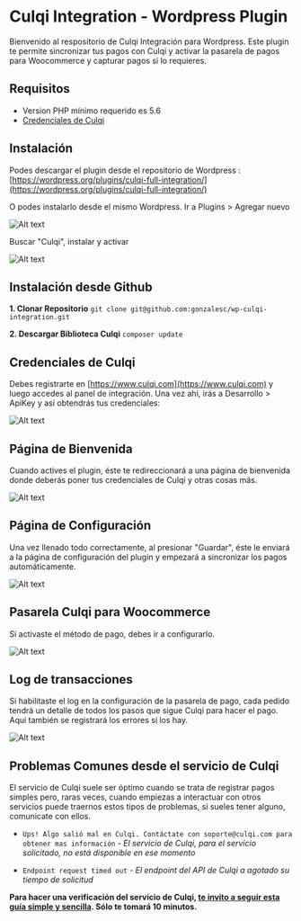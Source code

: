 # Culqi Integration - Wordpress Plugin

Bienvenido al respositorio de Culqi Integración para Wordpress. Este plugin te permite sincronizar tus pagos con Culqi y activar la pasarela de pagos para Woocommerce y capturar pagos si lo requieres.


## Requisitos ##

- Version PHP mínimo requerido es 5.6
- [Credenciales de Culqi](https://www.culqi.com)


## Instalación ##

Podes descargar el plugin desde el repositorio de Wordpress :
[https://wordpress.org/plugins/culqi-full-integration/](https://wordpress.org/plugins/culqi-full-integration/)


O podes instalarlo desde el mismo Wordpress. Ir a Plugins > Agregar nuevo

![Alt text](https://www.letsgodev.com/wp-content/uploads/2015/08/install_plugin1.png "Add New Plugin")

Buscar "Culqi", instalar y activar

![Alt text](https://www.letsgodev.com/wp-content/uploads/2015/07/plugin.jpg "Add New Plugin")


## Instalación desde Github ##

**1. Clonar Repositorio**
```git clone git@github.com:gonzalesc/wp-culqi-integration.git```

**2. Descargar Biblioteca Culqi**
```composer update```


## Credenciales de Culqi ##

Debes registrarte en [https://www.culqi.com](https://www.culqi.com) y luego accedes al panel de integración. Una vez ahi, irás a Desarrollo > ApiKey y así obtendrás tus credenciales:

![Alt text](https://www.letsgodev.com/wp-content/uploads/2019/04/apikey.png "Credenciales Culqi")

## Página de Bienvenida ##

Cuando actives el plugin, éste te redireccionará a una página de bienvenida donde deberás poner tus credenciales de Culqi y otras cosas más.

![Alt text](https://www.letsgodev.com/wp-content/uploads/2015/07/welcome.jpg "Welcome Page")


## Página de Configuración ##

Una vez llenado todo correctamente, al presionar "Guardar", éste le enviará a la página de configuración del plugin y empezará a sincronizar los pagos automáticamente.

![Alt text](https://www.letsgodev.com/wp-content/uploads/2015/07/settings.jpg "Configure you Settings page")


## Pasarela Culqi para Woocommerce ##

Si activaste el método de pago, debes ir a configurarlo.

![Alt text](https://www.letsgodev.com/wp-content/uploads/2015/07/woo.jpg "Woocommerce Payment")


## Log de transacciones ##

Si habilitaste el log en la configuración de la pasarela de pago, cada pedido tendrá un detalle de todos los pasos que sigue Culqi para hacer el pago. Aqui también se registrará los errores si los hay.

![Alt text](https://www.letsgodev.com/wp-content/uploads/2015/07/log.jpg "Log")


## Problemas Comunes desde el servicio de Culqi ##

El servicio de Culqi suele ser óptimo cuando se trata de registrar pagos simples pero, raras veces, cuando empiezas a interactuar con otros servicios puede traernos estos tipos de problemas, si sueles tener alguno, comunicate con ellos.

- `Ups! Algo salió mal en Culqi. Contáctate con soporte@culqi.com para obtener mas información` - *El servicio de Culqi, para el servicio solicitado, no está disponible en ese momento*

- `Endpoint request timed out` - *El endpoint del API de Culqi a agotado su tiempo de solicitud*


**Para hacer una verificación del servicio de Culqi, [te invito a seguir esta guía simple y sencilla](https://blog.letsgodev.com/tips-es/verificar-servicio-de-culqi-en-10-minutos/). Sólo te tomará 10 minutos.**